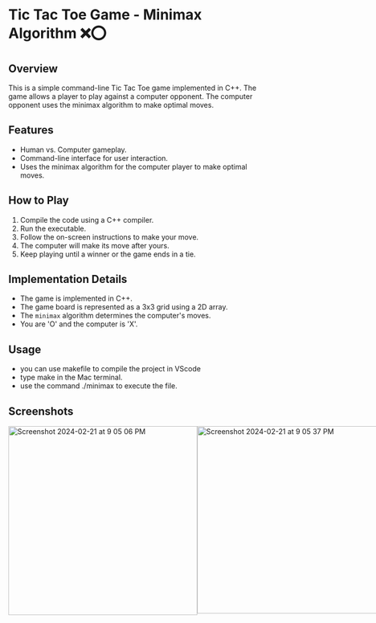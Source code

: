 # Tic Tac Toe Game - Minimax Algorithm ❌⭕️

## Overview
This is a simple command-line Tic Tac Toe game implemented in C++. The game allows a player to play against a computer opponent. The computer opponent uses the minimax algorithm to make optimal moves.

## Features
- Human vs. Computer gameplay.
- Command-line interface for user interaction.
- Uses the minimax algorithm for the computer player to make optimal moves.

## How to Play
1. Compile the code using a C++ compiler.
2. Run the executable.
3. Follow the on-screen instructions to make your move.
4. The computer will make its move after yours.
5. Keep playing until a winner or the game ends in a tie.

## Implementation Details
- The game is implemented in C++.
- The game board is represented as a 3x3 grid using a 2D array.
- The `minimax` algorithm determines the computer's moves.
- You are 'O' and the computer is 'X'.

## Usage
- you can use makefile to compile the project in VScode
- type make in the Mac terminal.
- use the command ./minimax to execute the file.

## Screenshots

<div style="display:flex;">
  <img width="376" alt="Screenshot 2024-02-21 at 9 05 06 PM" src="https://github.com/Keya2418/Tic-Tac-Toe---Minimax-Algorithm/assets/113224365/103e8618-50f7-4f9f-885f-b64a9d3327b6">
  <img width="373" alt="Screenshot 2024-02-21 at 9 05 37 PM" src="https://github.com/Keya2418/Tic-Tac-Toe---Minimax-Algorithm/assets/113224365/244ceb6a-0e07-4e81-a632-1715aff659a3">
  <img width="384" alt="Screenshot 2024-02-21 at 9 05 53 PM" src="https://github.com/Keya2418/Tic-Tac-Toe---Minimax-Algorithm/assets/113224365/d452d03a-7ab8-4cdf-a47a-bb4239c3ba5f">
   <img width="384" alt="Screenshot 2024-02-21 at 9 05 53 PM" src="https://github.com/Keya2418/Tic-Tac-Toe---Minimax-Algorithm/assets/113224365/d452d03a-7ab8-4cdf-a47a-bb4239c3ba5f">
   <img width="299" alt="Screenshot 2024-02-21 at 9 06 48 PM" src="https://github.com/Keya2418/Tic-Tac-Toe---Minimax-Algorithm/assets/113224365/d147a6ce-b028-427b-9bbc-f2e19eaaefd8">
  
</div>












